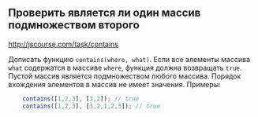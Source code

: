 ## Проверить является ли один массив подмножеством второго
<http://jscourse.com/task/contains>

Дописать функцию `contains(where, what)`. Если все элементы массива `what` содержатся в массиве
`where`, функция должна возвращать `true`. Пустой массив является подмножеством любого массива. Порядок вхождения элементов в массив не имеет значения.
Примеры:

```js
	contains([1,2,3], [3,2]); // true
	contains([1,2,3], [3,2,1,2,3]); // true
```
